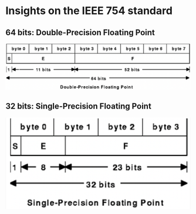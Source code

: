 # Insights on the IEEE 754 standard

## 64 bits: Double-Precision Floating Point

![64 bits](img/double.png)

## 32 bits: Single-Precision Floating Point

<img src="https://github.com/FabrizioLeopardi/LF_Adversarial/blob/main/hex/img/single.png"  heigth="24">
